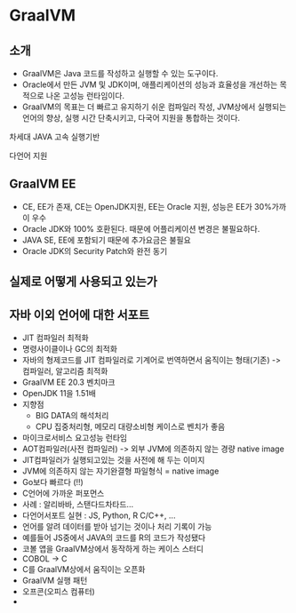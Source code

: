 # GraalVM

## 소개

* GraalVM은 Java 코드를 작성하고 실행할 수 있는 도구이다.
* Oracle에서 만든 JVM 및 JDK이며, 애플리케이션의 성능과 효율성을 개선하는 목적으로 나온 고성능 런타임이다.
* GraalVM의 목표는 더 빠르고 유지하기 쉬운 컴파일러 작성, JVM상에서 실행되는 언어의 향상, 실행 시간 단축시키고, 다국어 지원을 통합하는 것이다. 

차세대 JAVA 고속 실행기반

다언어 지원

## GraalVM EE

* CE, EE가 존재, CE는 OpenJDK지원, EE는 Oracle 지원, 성능은 EE가 30%가까이 우수
* Oracle JDK와 100% 호환된다. 때문에 어플리케이션 변경은 불필요하다.
* JAVA SE, EE에 포함되기 때문에 추가요금은 불필요
* Oracle JDK의 Security Patch와 완전 동기


## 실제로 어떻게 사용되고 있는가 

## 자바 이외 언어에 대한 서포트

* JIT 컴파일러 최적화
* 명령사이클이나 GC의 최적화
* 자바의 형제코드를 JIT 컴파일러로 기계어로 번역하면서 움직이는 형태(기존) -> 컴파일러, 알고리즘 최적화
* GraalVM EE 20.3 벤치마크
* OpenJDK 11을 1.51배
* 지향점
  * BIG DATA의 해석처리
  * CPU 집중처리형, 메모리 대량소비형 케이스로 벤치가 좋음
* 마이크로서비스 요고성능 런타임
* AOT컴파일러(사전 컴파일러) -> 외부 JVM에 의존하지 않는 경량 native image
* JIT컴파일러가 실행되고있는 것을 사전에 해 두는 이미지
* JVM에 의존하지 않는 자기완결형 파일형식 = native image
* Go보다 빠르다 (!!)
* C언어에 가까운 퍼포먼스
* 사례 : 알리바바, 스탠다드차타드...
* 다언어서포트 실현 : JS, Python, R C/C++, ...
* 언어를 알려 데이터를 받아 넘기는 것이나 처리 기록이 가능
* 예를들어 JS중에서 JAVA의 코드를 R의 코드가 작성됐다
* 코볼 앱을 GraalVM상에서 동작하게 하는 케이스 스터디
* COBOL -> C
* C를 GraalVM상에서 움직이는 오픈화
* GraalVM 실행 패턴
* 오프콘(오피스 컴퓨터)
* 